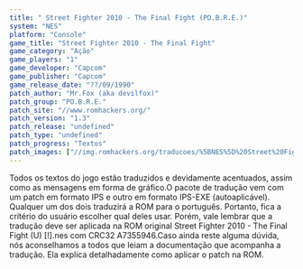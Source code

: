 ```yaml
---
title: " Street Fighter 2010 - The Final Fight (PO.B.R.E.)"
system: "NES"
platform: "Console"
game_title: "Street Fighter 2010 - The Final Fight"
game_category: "Ação"
game_players: "1"
game_developer: "Capcom"
game_publisher: "Capcom"
game_release_date: "??/09/1990"
patch_author: "Mr.Fox (aka devilfox)"
patch_group: "PO.B.R.E."
patch_site: "//www.romhackers.org/"
patch_version: "1.3"
patch_release: "undefined"
patch_type: "undefined"
patch_progress: "Textos"
patch_images: ["//img.romhackers.org/traducoes/%5BNES%5D%20Street%20Fighter%202010%20-%20POBRE%20-%201.png","//img.romhackers.org/traducoes/%5BNES%5D%20Street%20Fighter%202010%20-%20POBRE%20-%202.png","//img.romhackers.org/traducoes/%5BNES%5D%20Street%20Fighter%202010%20-%20POBRE%20-%203.png"]
---
```

Todos os textos do jogo estão traduzidos e devidamente acentuados, assim como as mensagens em forma de gráfico.O pacote de tradução vem com um patch em formato IPS e outro em formato IPS-EXE (autoaplicável). Qualquer um dos dois traduzirá a ROM para o português. Portanto, fica a critério do usuário escolher qual deles usar. Porém, vale lembrar que a tradução deve ser aplicada na ROM original Street Fighter 2010 - The Final Fight (U) [!].nes com CRC32 A7355946.Caso ainda reste alguma dúvida, nós aconselhamos a todos que leiam a documentação que acompanha a tradução. Ela explica detalhadamente como aplicar o patch na ROM.